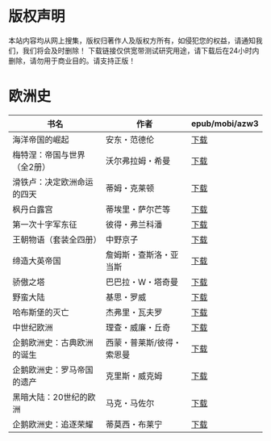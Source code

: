 # 版权声明

本站内容均从网上搜集，版权归著作人及版权方所有，如侵犯您的权益，请通知我们，我们将会及时删除！ 下载链接仅供宽带测试研究用途，请下载后在24小时内删除，请勿用于商业目的。请支持正版！

# 欧洲史

| 书名 | 作者 | epub/mobi/azw3 |
| --- | --- | --- |
| 海洋帝国的崛起 | 安东・范德伦 | [下载](https://url89.ctfile.com/f/31084289-1375497559-445fa9?p=8866) |
| 梅特涅：帝国与世界（全2册） | 沃尔弗拉姆・希曼 | [下载](https://url89.ctfile.com/f/31084289-1356990193-df77cd?p=8866) |
| 滑铁卢：决定欧洲命运的四天 | 蒂姆・克莱顿 | [下载](https://url89.ctfile.com/f/31084289-1357049956-06a245?p=8866) |
| 枫丹白露宫 | 蒂埃里・萨尔芒等 | [下载](https://url89.ctfile.com/f/31084289-1357049362-9f60f4?p=8866) |
| 第一次十字军东征 | 彼得・弗兰科潘 | [下载](https://url89.ctfile.com/f/31084289-1357046005-83f1d8?p=8866) |
| 王朝物语（套装全四册） | 中野京子 | [下载](https://url89.ctfile.com/f/31084289-1357044622-dfbb22?p=8866) |
| 缔造大英帝国 | 詹姆斯・查斯洛・亚当斯 | [下载](https://url89.ctfile.com/f/31084289-1357042840-1ccb85?p=8866) |
| 骄傲之塔 | 巴巴拉・W・塔奇曼 | [下载](https://url89.ctfile.com/f/31084289-1357037515-63cf76?p=8866) |
| 野蛮大陆 | 基思・罗威 | [下载](https://url89.ctfile.com/f/31084289-1357034440-2f37e6?p=8866) |
| 哈布斯堡的灭亡 | 杰弗里・瓦夫罗 | [下载](https://url89.ctfile.com/f/31084289-1357032763-6ef5f4?p=8866) |
| 中世纪欧洲 | 理查・威廉・丘奇 | [下载](https://url89.ctfile.com/f/31084289-1357031470-735cc6?p=8866) |
| 企鹅欧洲史：古典欧洲的诞生 | 西蒙・普莱斯/彼得・索恩曼 | [下载](https://url89.ctfile.com/f/31084289-1357031152-135022?p=8866) |
| 企鹅欧洲史：罗马帝国的遗产 | 克里斯・威克姆 | [下载](https://url89.ctfile.com/f/31084289-1357031140-aa3583?p=8866) |
| 黑暗大陆：20世纪的欧洲 | 马克・马佐尔 | [下载](https://url89.ctfile.com/f/31084289-1357029334-f32666?p=8866) |
| 企鹅欧洲史：追逐荣耀 | 蒂莫西・布莱宁 | [下载](https://url89.ctfile.com/f/31084289-1357026451-3049ac?p=8866) |
